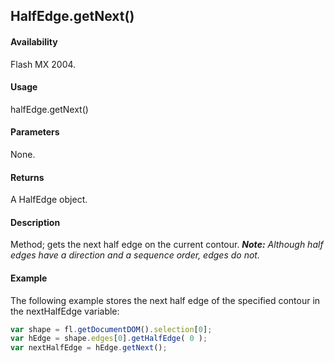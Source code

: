 ## HalfEdge.getNext()

#### Availability

Flash MX 2004.

#### Usage

halfEdge.getNext()

#### Parameters

None.

#### Returns

A HalfEdge object.

#### Description

Method; gets the next half edge on the current contour.
***Note:** Although half edges have a direction and a sequence order, edges do not.*

#### Example

The following example stores the next half edge of the specified contour in the nextHalfEdge variable:

```javascript
var shape = fl.getDocumentDOM().selection[0];
var hEdge = shape.edges[0].getHalfEdge( 0 );
var nextHalfEdge = hEdge.getNext();
```
